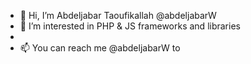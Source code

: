 - 👋 Hi, I’m Abdeljabar Taoufikallah @abdeljabarW
- 👀 I’m interested in PHP & JS frameworks and libraries
- 
- 📫 You can reach me @abdeljabarW to
